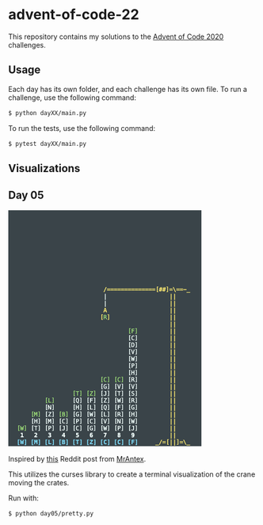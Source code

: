 # advent-of-code-22

This repository contains my solutions to the [Advent of Code 2020](https://adventofcode.com/2020) challenges.

## Usage

Each day has its own folder, and each challenge has its own file. To run a challenge, use the following command:

```bash
$ python dayXX/main.py
```

To run the tests, use the following command:

```bash
$ pytest dayXX/main.py
```

## Visualizations

## Day 05

![Day 05](./var/day05_pretty.gif)

Inspired by [this](https://www.reddit.com/r/adventofcode/comments/zdszct/2022_day_5_1_small_terminal_python_animation_for/) Reddit post from [MrAntex](https://github.com/MrAntex/AoC-Day5p1-animated).

This utilizes the curses library to create a terminal visualization of the crane moving the crates.

Run with:

```bash
$ python day05/pretty.py
```
